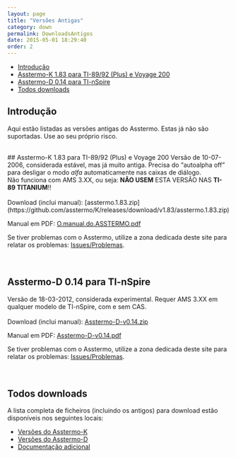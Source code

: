 ```yaml
---
layout: page
title: "Versões Antigas"
category: down
permalink: DownloadsAntigos
date: 2015-05-01 18:29:40
order: 2
---
```


  * [Introdução](#introdução)
  * [Asstermo-K 1.83 para TI-89/92 (Plus) e Voyage 200](#asstermo-k-1.83-para-ti-89/92-(plus)-e-voyage-200)
  * [Asstermo-D 0.14 para TI-nSpire](#asstermo-d-0.14-para-ti-nspire)
  * [Todos downloads](#todos-downloads)

## Introdução
Aqui estão listadas as versões antigas do Asstermo. Estas já não são suportadas. Use ao seu próprio risco.

<br>
## Asstermo-K 1.83 para TI-89/92 (Plus) e Voyage 200
Versão de 10-07-2006, considerada estável, mas já muito antiga. Precisa do “autoalpha off” para desligar o modo <i>alfa</i> automaticamente nas caixas de diálogo.<br>
Não funciona com AMS 3.XX, ou seja: <b>NÃO USEM</b> ESTA VERSÃO NAS <b>TI-89 TITANIUM</b>!!<br>
<br>
Download (inclui manual): [asstermo.1.83.zip](https://github.com/asstermo/K/releases/download/v1.83/asstermo.1.83.zip)

Manual em PDF: [O.manual.do.ASSTERMO.pdf](https://github.com/asstermo/K/releases/download/v1.83/O.manual.do.ASSTERMO.pdf)

Se tiver problemas com o Asstermo, utilize a zona dedicada deste site para relatar os problemas: [Issues/Problemas](https://github.com/asstermo/asstermo.github.io/issues).<br>
<br>
<br>

## Asstermo-D 0.14 para TI-nSpire
Versão de 18-03-2012, considerada experimental. Requer AMS 3.XX em qualquer modelo de TI-nSpire, com e sem CAS.<br>
<br>
Download (inclui manual): [Asstermo-D-v0.14.zip](https://github.com/asstermo/D/releases/download/v0.14/Asstermo-D-v0.14.zip)

Manual em PDF: [Asstermo-D-v0.14.pdf](https://github.com/asstermo/D/releases/download/v0.14/Asstermo-D-v0.14.pdf)

Se tiver problemas com o Asstermo, utilize a zona dedicada deste site para relatar os problemas: [Issues/Problemas](https://github.com/asstermo/asstermo.github.io/issues).<br>
<br>
<br>

## Todos downloads
A lista completa de ficheiros (incluindo os antigos) para download estão disponíveis nos seguintes locais:

  * [Versões do Asstermo-K](https://github.com/asstermo/K/releases)
  * [Versões do Asstermo-D](https://github.com/asstermo/D/releases)
  * [Documentação adicional](https://github.com/asstermo/documentation/releases)
